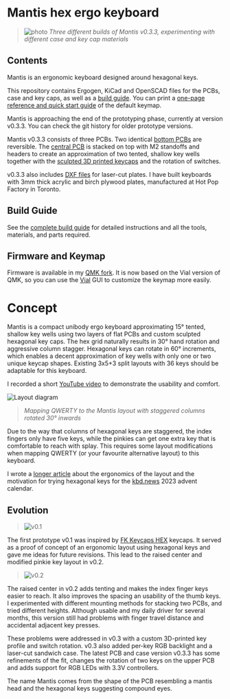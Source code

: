 # Mantis hex ergo keyboard

>![photo](assets/mantis-x3.jpg)
>_Three different builds of Mantis v0.3.3, experimenting with different case and key cap materials_

## Contents

Mantis is an ergonomic keyboard designed around hexagonal keys.

This repository contains Ergogen, KiCad and OpenSCAD files for the PCBs, case and key caps, as well as a [build guide](./buildguide.md). You can print a [one-page reference and quick start guide](https://github.com/fxkuehl/mantis/blob/main/keymap.pdf) of the default keymap.

Mantis is approaching the end of the prototyping phase, currently at version v0.3.3. You can check the git history for older prototype versions.

Mantis v0.3.3 consists of three PCBs. Two identical [bottom PCBs](https://github.com/fxkuehl/mantis/raw/main/pcb/gerber/mantis-v0.3-bottom.zip) are reversible. The [central PCB](https://github.com/fxkuehl/mantis/raw/main/pcb/gerber/mantis-v0.3.3-top.zip) is stacked on top with M2 standoffs and headers to create an approximation of two tented, shallow key wells together with the [sculpted 3D printed keycaps](https://github.com/fxkuehl/mantis/tree/main/scad) and the rotation of switches.

v0.3.3 also includes [DXF files](https://github.com/fxkuehl/mantis/tree/main/plates/v0.3.3) for laser-cut plates. I have built keyboards with 3mm thick acrylic and birch plywood plates, manufactured at Hot Pop Factory in Toronto.

## Build Guide

See the [complete build guide](./buildguide.md) for detailed instructions and all the tools, materials, and parts required.

## Firmware and Keymap

Firmware is available in my [QMK fork](https://github.com/fxkuehl/qmk_firmware/tree/mantis-vial-v0.3/keyboards/mantis). It is now based on the Vial version of QMK, so you can use the [Vial](https://get.vial.today/) GUI to customize the keymap more easily.

# Concept

Mantis is a compact unibody ergo keyboard approximating 15° tented, shallow key wells using two layers of flat PCBs and custom sculpted hexagonal key caps. The hex grid naturally results in 30° hand rotation and aggressive column stagger. Hexagonal keys can rotate in 60° increments, which enables a decent approximation of key wells with only one or two unique keycap shapes. Existing 3x5+3 split layouts with 36 keys should be adaptable for this keyboard.

I recorded a short [YouTube video](https://www.youtube.com/watch?v=Rh3bqSVHcbg) to demonstrate the usability and comfort.

![Layout diagram](./assets/mantis-layout.svg)
>_Mapping QWERTY to the Mantis layout with staggered columns rotated 30° inwards_

Due to the way that columns of hexagonal keys are staggered, the index fingers only have five keys, while the pinkies can get one extra key that is comfortable to reach with splay. This requires some layout modifications when mapping QWERTY (or your favourite alternative layout) to this keyboard.

I wrote a [longer article](https://kbd.news/Mantis-Hexagonal-Keys-in-Ergonomic-Keyboards-2202.html) about the ergonomics of the layout and the motivation for trying hexagonal keys for the [kbd.news](https://kbd.news/) 2023 advent calendar.

## Evolution

>![v0.1](./assets/v0.1.jpg)

The first prototype v0.1 was inspired by [FK Keycaps HEX](https://fkcaps.com/keycaps/hex) keycaps. It served as a proof of concept of an ergonomic layout using hexagonal keys and gave me ideas for future revisions. This lead to the raised center and modified pinkie key layout in v0.2.

>![v0.2](./assets/photo.jpg)

The raised center in v0.2 adds tenting and makes the index finger keys easier to reach. It also improves the spacing an usability of the thumb keys. I experimented with different mounting methods for stacking two PCBs, and tried different heights. Although usable and my daily driver for several months, this version still had problems with finger travel distance and accidental adjacent key presses.

These problems were addressed in v0.3 with a custom 3D-printed key profile and switch rotation. v0.3 also added per-key RGB backlight and a laser-cut sandwich case. The latest PCB and case version v0.3.3 has some refinements of the fit, changes the rotation of two keys on the upper PCB and adds support for RGB LEDs with 3.3V controllers.

The name Mantis comes from the shape of the PCB resembling a mantis head and the hexagonal keys suggesting compound eyes.
